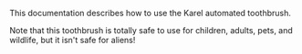 This documentation describes how to use the Karel automated toothbrush.

Note that this toothbrush is totally safe to use for children, adults, pets, and wildlife, but it isn't safe for aliens!
